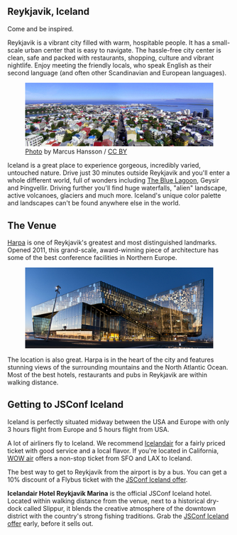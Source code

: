 ## Reykjavik, Iceland

Come and be inspired.

Reykjavik is a vibrant city filled with warm, hospitable people. It has a small-scale urban center that is easy to navigate. The hassle-free city center is clean, safe and packed with restaurants, shopping, culture and vibrant nightlife. Enjoy meeting the friendly locals, who speak English as their second language (and often other Scandinavian and European languages).

<figure><a href="https://www.flickr.com/photos/marcus_hansson/209904011" target="_blank"><img alt="Reykjavik" src="/images/reykjavik.jpg"></a><figcaption><a href="https://www.flickr.com/photos/marcus_hansson/209904011" target="_blank">Photo</a> by Marcus Hansson / <a href="https://creativecommons.org/licenses/by/2.0/" target="_blank">CC BY</a></figcaption></figure>

Iceland is a great place to experience gorgeous, incredibly varied, untouched nature. Drive just 30 minutes outside Reykjavik and you'll enter a whole different world, full of wonders including <a href="http://www.bluelagoon.com" target="_blank">The Blue Lagoon</a>, Geysir and Þingvellir. Driving further you'll find huge waterfalls, "alien" landscape, active volcanoes, glaciers and much more. Iceland's unique color palette and landscapes can't be found anywhere else in the world.

## The Venue

<a href="http://en.harpa.is/harpa/access" target="_blank">Harpa</a> is one of Reykjavik's greatest and most distinguished landmarks. Opened 2011, this grand-scale, award-winning piece of architecture has some of the best conference facilities in Northern Europe.

<figure><img alt="Harpa" src="/images/harpa.jpg"></figure>

The location is also great. Harpa is in the heart of the city and features stunning views of the surrounding mountains and the North Atlantic Ocean. Most of the best hotels, restaurants and pubs in Reykjavik are within walking distance.

## Getting to JSConf Iceland

Iceland is perfectly situated midway between the USA and Europe with only 3 hours flight from Europe and 5 hours flight from USA.

A lot of airliners fly to Iceland. We recommend <a href="http://www.icelandair.com" target="_blank">Icelandair</a> for a fairly priced ticket with good service and a local flavor. If you're located in California, <a href="http://wowair.com" target="_blank">WOW air</a> offers a non-stop ticket from SFO and LAX to Iceland.

The best way to get to Reykjavik from the airport is by a bus. You can get a 10% discount of a Flybus ticket with the [JSConf Iceland offer](http://bit.ly/1VMXQPu).

**Icelandair Hotel Reykjavik Marina** is the official JSConf Iceland hotel. Located within walking distance from the venue, next to a historical dry-dock called Slippur, it blends the creative atmosphere of the downtown district with the country's strong fishing traditions. Grab the [JSConf Iceland offer](https://gc.synxis.com/rez.aspx?Hotel=59628&Chain=15503&Dest=ICE&template=GCF&shell=GCF2&locale=en-US&arrive=8%2F24%2F2016&depart=8%2F27%2F2016&adult=2&child=0&group=JSConf) early, before it sells out.
